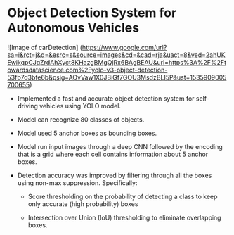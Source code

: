 # Object Detection System for Autonomous Vehicles

![Image of carDetection]
(https://www.google.com/url?sa=i&rct=j&q=&esrc=s&source=images&cd=&cad=rja&uact=8&ved=2ahUKEwikqpCJqZrdAhXyct8KHazgBMgQjRx6BAgBEAU&url=https%3A%2F%2Ftowardsdatascience.com%2Fyolo-v3-object-detection-53fb7d3bfe6b&psig=AOvVaw1X0JBiGf7GOU3MsdzBLI5P&ust=1535909005700655)

- Implemented a fast and accurate object detection system for self-driving vehicles using YOLO model.

- Model can recognize 80 classes of objects.

- Model used 5 anchor boxes as bounding boxes.

- Model run input images through a deep CNN followed by the encoding that is a grid where each cell contains information about 5 anchor boxes.

- Detection accuracy was improved by filtering through all the boxes using non-max suppression. Specifically:

  - Score thresholding on the probability of detecting a class to keep only accurate (high probability) boxes

  - Intersection over Union (IoU) thresholding to eliminate overlapping boxes.
